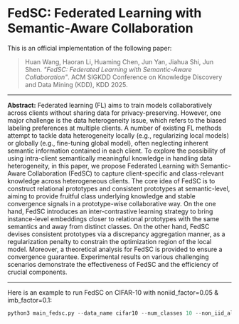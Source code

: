 # FedSC: Federated Learning with Semantic-Aware Collaboration

This is an official implementation of the following paper:
> Huan Wang, Haoran Li, Huaming Chen, Jun Yan, Jiahua Shi, Jun Shen. *"FedSC: Federated Learning with Semantic-Aware Collaboration"*. ACM SIGKDD Conference on Knowledge Discovery and Data Mining (KDD), KDD 2025.
---

**Abstract:** Federated learning (FL) aims to train models collaboratively across clients without sharing data for privacy-preserving. However, one major challenge is the data heterogeneity issue, which refers to the biased labeling preferences at multiple clients. A number of existing FL methods attempt to tackle data heterogeneity locally (e.g., regularizing local models) or globally (e.g., fine-tuning global model), often neglecting inherent semantic information contained in each client. To explore the possibility of using intra-client semantically meaningful knowledge in handling data heterogeneity, in this paper, we propose Federated Learning with Semantic-Aware Collaboration (FedSC) to capture client-specific and class-relevant knowledge across heterogeneous clients. The core idea of FedSC is to construct relational prototypes and consistent prototypes at semantic-level, aiming to provide fruitful class underlying knowledge and stable convergence signals in a prototype-wise collaborative way. On the one hand, FedSC introduces an inter-contrastive learning strategy to bring instance-level embeddings closer to relational prototypes with the same semantics and away from distinct classes. On the other hand, FedSC devises consistent prototypes via a discrepancy aggregation manner, as a regularization penalty to constrain the optimization region of the local model. Moreover, a theoretical analysis for FedSC is provided to ensure a convergence guarantee. Experimental results on various challenging scenarios demonstrate the effectiveness of FedSC and the efficiency of crucial components.

---

Here is an example to run FedSC on CIFAR-10 with noniid_factor=0.05 & imb_factor=0.1:


```python
python3 main_fedsc.py --data_name cifar10 --num_classes 10 --non_iid_alpha 0.05 --imb_factor 0.1
```